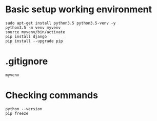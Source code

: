 

# Basic setup working environment
    sudo apt-get install python3.5 python3.5-venv -y
    python3.5 -m venv myvenv
    source myvenv/bin/activate
    pip install django
    pip install --upgrade pip
    
# .gitignore
    myvenv

# Checking commands  
    python --version
    pip freeze